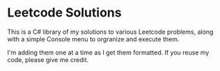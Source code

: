 # Leetcode Solutions

This is a C# library of my solutions to various Leetcode problems, along with a simple Console menu to orgranize and execute them.

I'm adding them one at a time as I get them formatted. If you reuse my code, please give me credit.

